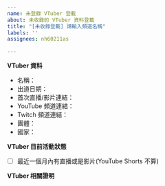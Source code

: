 ```yaml
---
name: 未登錄 VTuber 登載
about: 未收錄的 VTuber 資料登載
title: "[未收錄登載] 請輸入頻道名稱"
labels: ''
assignees: nh60211as

---
```


<!--
請注意：登載請求會公開顯示在 https://github.com/TaiwanVtuberData/TaiwanVTuberData.github.io/issues
-->

**VTuber 資料**
<!--
沒有或是不確定請留空
-->
 * 名稱：
 * 出道日期：
 * 首次直播/影片連結：
 * YouTube 頻道連結：
 * Twitch 頻道連結：
 * 團體：
 * 國家：

**VTuber 目前活動狀態**
<!--
* 請在此對符合此 VTuber 目前活動狀態的項目打x，像這樣  - [x] 名稱
-->
 - [ ] 最近一個月內有直播或是影片(YouTube Shorts 不算)

**VTuber 相關證明**
<!--
* 任何自稱、使用 VTuber 標籤的影片、擷圖皆可，若無法確認是否為 VTuber 將參考此處確認
-->
